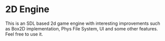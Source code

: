 # 2D Engine

This is an SDL based 2d game engine with interesting improvements such as Box2D implementation, Phys File System, UI and some other features.
Feel free to use it.
  

